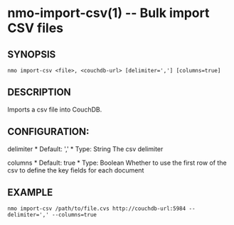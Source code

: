 nmo-import-csv(1) -- Bulk import CSV files
=================================

## SYNOPSIS

    nmo import-csv <file>, <couchdb-url> [delimiter=','] [columns=true]

## DESCRIPTION

Imports a csv file into CouchDB.  

## CONFIGURATION:

  delimiter
    * Default: ','
    * Type: String
    The csv delimiter

  columns
    * Default: true
    * Type: Boolean
    Whether to use the first row of the csv to define the key fields for each document


## EXAMPLE

    nmo import-csv /path/to/file.cvs http://couchdb-url:5984 --delimiter=',' --columns=true
